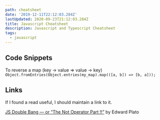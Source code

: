 ```yaml
---
path: cheatsheet
date: '2019-12-11T22:12:03.284Z'
lastUpdated: 2020-09-23T21:12:03.284Z
title: Javascript Cheatsheet
description: Javascript and Typescript Cheatsheet
tags:
  - javascript
---
```

## Code Snippets
To reverse a map (key -> value => value -> key)
`Object.fromEntries(Object.entries(my_map).map(([a, b]) => [b, a]));`

## Links
If I found a read useful, I should maintain a link to it.

[JS Double Bang — or “The Not Operator Part !!”](https://medium.com/@edplatomail/js-double-bang-or-the-not-operator-part-40e55d089bf0) by Edward Plato

